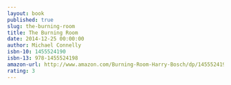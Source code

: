 ```yaml
---
layout: book
published: true
slug: the-burning-room
title: The Burning Room
date: 2014-12-25 00:00:00
author: Michael Connelly
isbn-10: 1455524190
isbn-13: 978-1455524198
amazon-url: http://www.amazon.com/Burning-Room-Harry-Bosch/dp/1455524190/ref=sr_1_1?s=books&ie=UTF8&qid=1434744962&sr=1-1&keywords=burning+room
rating: 3
---
```

